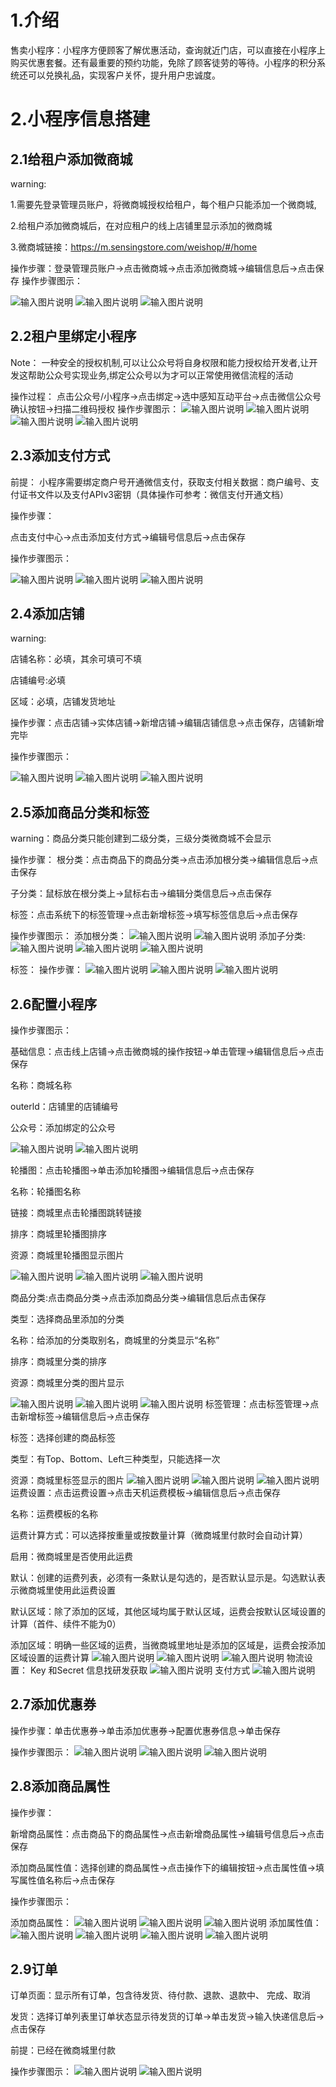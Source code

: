 # 1.介绍

售卖小程序：小程序方便顾客了解优惠活动，查询就近门店，可以直接在小程序上购买优惠套餐。还有最重要的预约功能，免除了顾客徒劳的等待。小程序的积分系统还可以兑换礼品，实现客户关怀，提升用户忠诚度。
# 2.小程序信息搭建
## 2.1给租户添加微商城
warning:

1.需要先登录管理员账户，将微商城授权给租户，每个租户只能添加一个微商城,

2.给租户添加微商城后，在对应租户的线上店铺里显示添加的微商城

3.微商城链接：https://m.sensingstore.com/weishop/#/home

操作步骤：登录管理员账户→点击微商城→点击添加微商城→编辑信息后→点击保存
操作步骤图示：

![输入图片说明](https://images.gitee.com/uploads/images/2021/0426/115309_7859e688_8867015.png "屏幕截图.png")
![输入图片说明](https://images.gitee.com/uploads/images/2021/0426/115615_c6176821_8867015.png "屏幕截图.png")
![输入图片说明](https://images.gitee.com/uploads/images/2021/0426/120014_2b23e564_8867015.png "屏幕截图.png")

## 2.2租户里绑定小程序
Note：
一种安全的授权机制,可以让公众号将自身权限和能力授权给开发者,让开发这帮助公众号实现业务,绑定公众号以为才可以正常使用微信流程的活动

操作过程：
点击公众号/小程序→点击绑定→选中感知互动平台→点击微信公众号确认按钮→扫描二维码授权
操作步骤图示：
![输入图片说明](https://images.gitee.com/uploads/images/2021/0426/131631_add58a02_8867015.png "屏幕截图.png")
![输入图片说明](https://images.gitee.com/uploads/images/2021/0426/132055_5b6c4a14_8867015.png "屏幕截图.png")
![输入图片说明](https://images.gitee.com/uploads/images/2021/0426/132231_428e06a8_8867015.png "屏幕截图.png")
![输入图片说明](https://images.gitee.com/uploads/images/2021/0426/132309_0111f773_8867015.png "屏幕截图.png")

## 2.3添加支付方式
前提：
小程序需要绑定商户号开通微信支付，获取支付相关数据：商户编号、支付证书文件以及支付APIv3密钥（具体操作可参考：微信支付开通文档）


操作步骤：

点击支付中心→点击添加支付方式→编辑号信息后→点击保存

操作步骤图示：

![输入图片说明](https://images.gitee.com/uploads/images/2021/0426/140811_c97d41bf_8867015.png "屏幕截图.png")
![输入图片说明](https://images.gitee.com/uploads/images/2021/0426/141127_6d7295c8_8867015.png "屏幕截图.png")
![输入图片说明](https://images.gitee.com/uploads/images/2021/0426/142215_138dd4f2_8867015.png "屏幕截图.png")
## 2.4添加店铺
warning:

店铺名称：必填，其余可填可不填

店铺编号:必填

区域：必填，店铺发货地址

操作步骤：点击店铺→实体店铺→新增店铺→编辑店铺信息→点击保存，店铺新增完毕

操作步骤图示：

![输入图片说明](https://images.gitee.com/uploads/images/2021/0426/145402_a7f1834a_8867015.png "屏幕截图.png")
![输入图片说明](https://images.gitee.com/uploads/images/2021/0630/162805_3f6b02fa_8867015.png "屏幕截图.png")
![输入图片说明](https://images.gitee.com/uploads/images/2021/0427/171125_21e7d9ff_8867015.png "屏幕截图.png")


## 2.5添加商品分类和标签
warning：商品分类只能创建到二级分类，三级分类微商城不会显示

操作步骤：
根分类：点击商品下的商品分类→点击添加根分类→编辑信息后→点击保存

子分类：鼠标放在根分类上→鼠标右击→编辑分类信息后→点击保存 

标签：点击系统下的标签管理→点击新增标签→填写标签信息后→点击保存

操作步骤图示：
添加根分类：
![输入图片说明](https://images.gitee.com/uploads/images/2021/0508/132600_68cd9b67_8867015.png "屏幕截图.png")
![输入图片说明](https://images.gitee.com/uploads/images/2021/0508/132949_5a1cc841_8867015.png "屏幕截图.png")
添加子分类:
![输入图片说明](https://images.gitee.com/uploads/images/2021/0508/133423_c05cecb2_8867015.png "屏幕截图.png")
![输入图片说明](https://images.gitee.com/uploads/images/2021/0508/133955_f33180ed_8867015.png "屏幕截图.png")
![输入图片说明](https://images.gitee.com/uploads/images/2021/0508/134109_e54ca9d3_8867015.png "屏幕截图.png")

标签：
操作步骤：
![输入图片说明](https://images.gitee.com/uploads/images/2021/0508/134331_96dc9301_8867015.png "屏幕截图.png")
![输入图片说明](https://images.gitee.com/uploads/images/2021/0508/134644_7ceb40b9_8867015.png "屏幕截图.png")
![输入图片说明](https://images.gitee.com/uploads/images/2021/0508/134835_9c998f32_8867015.png "屏幕截图.png")

## 2.6配置小程序
操作步骤图示：

基础信息：点击线上店铺→点击微商城的操作按钮→单击管理→编辑信息后→点击保存

名称：商城名称

outerld：店铺里的店铺编号

公众号：添加绑定的公众号

![输入图片说明](https://images.gitee.com/uploads/images/2021/0508/135222_8004b860_8867015.png "屏幕截图.png")
![输入图片说明](https://images.gitee.com/uploads/images/2021/0630/163647_b49ce9cd_8867015.png "屏幕截图.png")

轮播图：点击轮播图→单击添加轮播图→编辑信息后→点击保存

名称：轮播图名称

链接：商城里点击轮播图跳转链接

排序：商城里轮播图排序

资源：商城里轮播图显示图片

![输入图片说明](https://images.gitee.com/uploads/images/2021/0508/135743_c329f5ae_8867015.png "屏幕截图.png")
![输入图片说明](https://images.gitee.com/uploads/images/2021/0508/140048_abb46bb4_8867015.png "屏幕截图.png")
![输入图片说明](https://images.gitee.com/uploads/images/2021/0508/140235_2b385e98_8867015.png "屏幕截图.png")

商品分类:点击商品分类→点击添加商品分类→编辑信息后点击保存

类型：选择商品里添加的分类

名称：给添加的分类取别名，商城里的分类显示“名称”

排序：商城里分类的排序

资源：商城里分类的图片显示

![输入图片说明](https://images.gitee.com/uploads/images/2021/0508/140507_f2b6157e_8867015.png "屏幕截图.png")
![输入图片说明](https://images.gitee.com/uploads/images/2021/0508/141005_ef635fca_8867015.png "屏幕截图.png")
![输入图片说明](https://images.gitee.com/uploads/images/2021/0508/141429_9b74ecae_8867015.png "屏幕截图.png")
标签管理：点击标签管理→点击新增标签→编辑信息后→点击保存

标签：选择创建的商品标签

类型：有Top、Bottom、Left三种类型，只能选择一次

资源：商城里标签显示的图片
![输入图片说明](https://images.gitee.com/uploads/images/2021/0508/141908_450e2942_8867015.png "屏幕截图.png")
![输入图片说明](https://images.gitee.com/uploads/images/2021/0508/142055_2e5d9453_8867015.png "屏幕截图.png")
![输入图片说明](https://images.gitee.com/uploads/images/2021/0508/142336_7b3dc429_8867015.png "屏幕截图.png")
运费设置：点击运费设置→点击天机运费模板→编辑信息后→点击保存

名称：运费模板的名称

运费计算方式：可以选择按重量或按数量计算（微商城里付款时会自动计算）

启用：微商城里是否使用此运费

默认：创建的运费列表，必须有一条默认是勾选的，是否默认显示是。勾选默认表示微商城里使用此运费设置

默认区域：除了添加的区域，其他区域均属于默认区域，运费会按默认区域设置的计算（首件、续件不能为0）

添加区域：明确一些区域的运费，当微商城里地址是添加的区域是，运费会按添加区域设置的运费计算
![输入图片说明](https://images.gitee.com/uploads/images/2021/0508/142529_0f43fccc_8867015.png "屏幕截图.png")
![输入图片说明](https://images.gitee.com/uploads/images/2021/0531/171559_1109748b_8867015.png "屏幕截图.png")
![输入图片说明](https://images.gitee.com/uploads/images/2021/0508/143949_c4372436_8867015.png "屏幕截图.png")
物流设置：
Key 和Secret 信息找研发获取
![输入图片说明](https://images.gitee.com/uploads/images/2021/0511/160513_53b6785d_8867015.png "屏幕截图.png")
支付方式
![输入图片说明](https://images.gitee.com/uploads/images/2021/0601/114918_9ad0d92b_8867015.png "屏幕截图.png")
## 2.7添加优惠券
操作步骤：单击优惠券→单击添加优惠券→配置优惠券信息→单击保存

操作步骤图示：
![输入图片说明](https://images.gitee.com/uploads/images/2021/0512/110832_371f27ca_8867015.png "屏幕截图.png")
![输入图片说明](https://images.gitee.com/uploads/images/2021/0512/111029_59adf528_8867015.png "屏幕截图.png")
![输入图片说明](https://images.gitee.com/uploads/images/2021/0512/111103_d298b112_8867015.png "屏幕截图.png")

## 2.8添加商品属性
操作步骤：

新增商品属性：点击商品下的商品属性→点击新增商品属性→编辑号信息后→点击保存

添加商品属性值：选择创建的商品属性→点击操作下的编辑按钮→点击属性值→填写属性值名称后→点击保存

操作步骤图示：

添加商品属性：
![输入图片说明](https://images.gitee.com/uploads/images/2021/0508/153812_6a8769b9_8867015.png "屏幕截图.png")
![输入图片说明](https://images.gitee.com/uploads/images/2021/0508/154333_a583fe68_8867015.png "屏幕截图.png")
![输入图片说明](https://images.gitee.com/uploads/images/2021/0508/154421_826ac943_8867015.png "屏幕截图.png")
添加属性值：
![输入图片说明](https://images.gitee.com/uploads/images/2021/0508/154553_44157f57_8867015.png "屏幕截图.png")
![输入图片说明](https://images.gitee.com/uploads/images/2021/0508/154654_dee059ec_8867015.png "屏幕截图.png")
![输入图片说明](https://images.gitee.com/uploads/images/2021/0521/154552_70dc8b6c_8867015.png "屏幕截图.png")
![输入图片说明](https://images.gitee.com/uploads/images/2021/0508/154857_f5b33eb9_8867015.png "屏幕截图.png")

## 2.9订单
订单页面：显示所有订单，包含待发货、待付款、退款、退款中、 完成、取消

发货：选择订单列表里订单状态显示待发货的订单→单击发货→输入快递信息后→点击保存

前提：已经在微商城里付款

操作步骤图示：
![输入图片说明](https://images.gitee.com/uploads/images/2021/0512/144944_8991c337_8867015.png "屏幕截图.png")
![输入图片说明](https://images.gitee.com/uploads/images/2021/0512/145111_77d383ac_8867015.png "屏幕截图.png")
